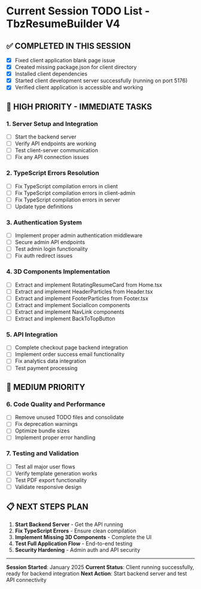 # Current Session TODO List - TbzResumeBuilder V4

## ✅ COMPLETED IN THIS SESSION
- [x] Fixed client application blank page issue
- [x] Created missing package.json for client directory
- [x] Installed client dependencies
- [x] Started client development server successfully (running on port 5176)
- [x] Verified client application is accessible and working

## 🚨 HIGH PRIORITY - IMMEDIATE TASKS

### 1. Server Setup and Integration
- [ ] Start the backend server
- [ ] Verify API endpoints are working
- [ ] Test client-server communication
- [ ] Fix any API connection issues

### 2. TypeScript Errors Resolution
- [ ] Fix TypeScript compilation errors in client
- [ ] Fix TypeScript compilation errors in client-admin
- [ ] Fix TypeScript compilation errors in server
- [ ] Update type definitions

### 3. Authentication System
- [ ] Implement proper admin authentication middleware
- [ ] Secure admin API endpoints
- [ ] Test admin login functionality
- [ ] Fix auth redirect issues

### 4. 3D Components Implementation
- [ ] Extract and implement RotatingResumeCard from Home.tsx
- [ ] Extract and implement HeaderParticles from Header.tsx
- [ ] Extract and implement FooterParticles from Footer.tsx
- [ ] Extract and implement SocialIcon components
- [ ] Extract and implement NavLink components
- [ ] Extract and implement BackToTopButton

### 5. API Integration
- [ ] Complete checkout page backend integration
- [ ] Implement order success email functionality
- [ ] Fix analytics data integration
- [ ] Test payment processing

## 🔧 MEDIUM PRIORITY

### 6. Code Quality and Performance
- [ ] Remove unused TODO files and consolidate
- [ ] Fix deprecation warnings
- [ ] Optimize bundle sizes
- [ ] Implement proper error handling

### 7. Testing and Validation
- [ ] Test all major user flows
- [ ] Verify template generation works
- [ ] Test PDF export functionality
- [ ] Validate responsive design

## 📋 NEXT STEPS PLAN

1. **Start Backend Server** - Get the API running
2. **Fix TypeScript Errors** - Ensure clean compilation
3. **Implement Missing 3D Components** - Complete the UI
4. **Test Full Application Flow** - End-to-end testing
5. **Security Hardening** - Admin auth and API security

---

**Session Started**: January 2025
**Current Status**: Client running successfully, ready for backend integration
**Next Action**: Start backend server and test API connectivity